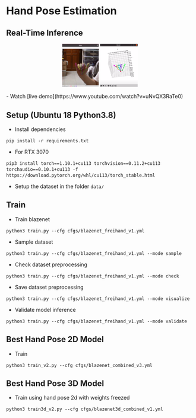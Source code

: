 # Hand Pose Estimation

## Real-Time Inference
<p align="center">
  <img alt="inference 1" src="assets/pose2d.png" width="19.5%">
  <img alt="inference 2" src="assets/pose3d.png" width="20%">
</p>
- Watch [live demo](https://www.youtube.com/watch?v=uNvQX3RaTe0)

## Setup (Ubuntu 18 Python3.8)
- Install dependencies
```
pip install -r requirements.txt
```
- For RTX 3070
```
pip3 install torch==1.10.1+cu113 torchvision==0.11.2+cu113 torchaudio==0.10.1+cu113 -f https://download.pytorch.org/whl/cu113/torch_stable.html
```
- Setup the dataset in the folder `data/` 

## Train
- Train blazenet
```
python3 train.py --cfg cfgs/blazenet_freihand_v1.yml
```
- Sample dataset
```
python3 train.py --cfg cfgs/blazenet_freihand_v1.yml --mode sample
```
- Check dataset preprocessing
```
python3 train.py --cfg cfgs/blazenet_freihand_v1.yml --mode check
```
- Save dataset preprocessing 
```
python3 train.py --cfg cfgs/blazenet_freihand_v1.yml --mode visualize
```
- Validate model inference
```
python3 train.py --cfg cfgs/blazenet_freihand_v1.yml --mode validate
```

## Best Hand Pose 2D Model
- Train
```
python3 train_v2.py --cfg cfgs/blazenet_combined_v3.yml
```

## Best Hand Pose 3D Model
- Train using hand pose 2d with weights freezed
```
python3 train3d_v2.py --cfg cfgs/blazenet3d_combined_v1.yml
```